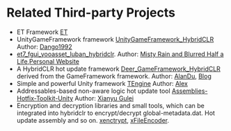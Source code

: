 # Related Third-party Projects

- ET Framework [ET](https://github.com/egametang/ET)
- UnityGameFramework framework [UnityGameFramework_HybridCLR](https://github.com/Dango1992/UnityGameFramework_hybridclr)
Author: [Dango1992](https://github.com/Dango1992)
- [et7_fgui_yooasset_luban_hybridclr](https://github.com/wqaetly/ET/tree/et7_fgui_yooasset_luban_hybridclr). Author: [Misty Rain and Blurred Half a Life](https://github.com/wqaetly),[Personal Website](https://www.lfzxb.top/)
- A HybridCLR hot update framework [Deer_GameFramework_HybridCLR](https://github.com/It-Life/Deer_GameFramework_hybridclr_hybridclr) derived from the GameFramework framework. Author: [AlanDu](https://github.com/It-Life), [Blog](https://www.cnblogs.com/AlanDu/)
- Simple and powerful Unity framework [TEngine](https://github.com/ALEXTANGXIAO/TEngine)
Author: [Alex](https://github.com/ALEXTANGXIAO)
- Addressables-based non-aware logic hot update tool [Assemblies-Hotfix-Toolkit-Unity](https://github.com/Bian-Sh/Assemblies-Hotfix-Toolkit-Unity)
Author: [Xianyu Gulei](https://github.com/Bian-Sh)
- Encryption and decryption libraries and small tools, which can be integrated into hybridclr to encrypt/decrypt global-metadata.dat. Hot update assembly and so on. [xenctrypt](https://github.com/Y-way/xencrypt), [xFileEncoder](https://github.com/Y-way/xFileEncoder).